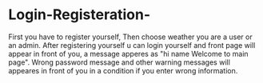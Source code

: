 # Login-Registeration-


First you have to register yourself,
Then choose weather you are a user or an admin.
After registering yourself u can login yourself and front page will appear in front of you, a message apperes as "hi name Welcome to main page".
Wrong password message and other warning messages will appeares in front of you in a condition if you enter wrong information.
